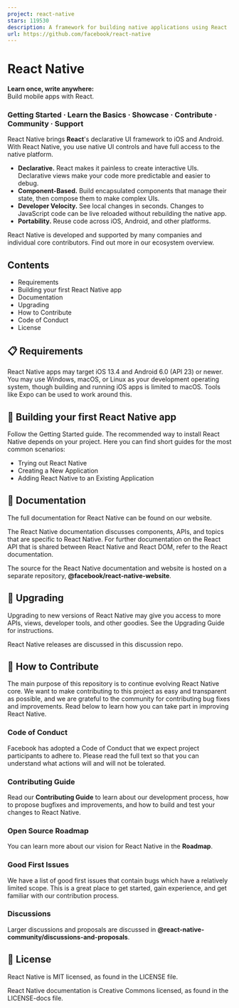 ```yaml
---
project: react-native
stars: 119530
description: A framework for building native applications using React
url: https://github.com/facebook/react-native
---
```


React Native
============

**Learn once, write anywhere:**  
Build mobile apps with React.

### Getting Started · Learn the Basics · Showcase · Contribute · Community · Support

React Native brings **React**'s declarative UI framework to iOS and Android. With React Native, you use native UI controls and have full access to the native platform.

-   **Declarative.** React makes it painless to create interactive UIs. Declarative views make your code more predictable and easier to debug.
-   **Component-Based.** Build encapsulated components that manage their state, then compose them to make complex UIs.
-   **Developer Velocity.** See local changes in seconds. Changes to JavaScript code can be live reloaded without rebuilding the native app.
-   **Portability.** Reuse code across iOS, Android, and other platforms.

React Native is developed and supported by many companies and individual core contributors. Find out more in our ecosystem overview.

Contents
--------

-   Requirements
-   Building your first React Native app
-   Documentation
-   Upgrading
-   How to Contribute
-   Code of Conduct
-   License

📋 Requirements
---------------

React Native apps may target iOS 13.4 and Android 6.0 (API 23) or newer. You may use Windows, macOS, or Linux as your development operating system, though building and running iOS apps is limited to macOS. Tools like Expo can be used to work around this.

🎉 Building your first React Native app
---------------------------------------

Follow the Getting Started guide. The recommended way to install React Native depends on your project. Here you can find short guides for the most common scenarios:

-   Trying out React Native
-   Creating a New Application
-   Adding React Native to an Existing Application

📖 Documentation
----------------

The full documentation for React Native can be found on our website.

The React Native documentation discusses components, APIs, and topics that are specific to React Native. For further documentation on the React API that is shared between React Native and React DOM, refer to the React documentation.

The source for the React Native documentation and website is hosted on a separate repository, **@facebook/react-native-website**.

🚀 Upgrading
------------

Upgrading to new versions of React Native may give you access to more APIs, views, developer tools, and other goodies. See the Upgrading Guide for instructions.

React Native releases are discussed in this discussion repo.

👏 How to Contribute
--------------------

The main purpose of this repository is to continue evolving React Native core. We want to make contributing to this project as easy and transparent as possible, and we are grateful to the community for contributing bug fixes and improvements. Read below to learn how you can take part in improving React Native.

### Code of Conduct

Facebook has adopted a Code of Conduct that we expect project participants to adhere to. Please read the full text so that you can understand what actions will and will not be tolerated.

### Contributing Guide

Read our **Contributing Guide** to learn about our development process, how to propose bugfixes and improvements, and how to build and test your changes to React Native.

### Open Source Roadmap

You can learn more about our vision for React Native in the **Roadmap**.

### Good First Issues

We have a list of good first issues that contain bugs which have a relatively limited scope. This is a great place to get started, gain experience, and get familiar with our contribution process.

### Discussions

Larger discussions and proposals are discussed in **@react-native-community/discussions-and-proposals**.

📄 License
----------

React Native is MIT licensed, as found in the LICENSE file.

React Native documentation is Creative Commons licensed, as found in the LICENSE-docs file.
